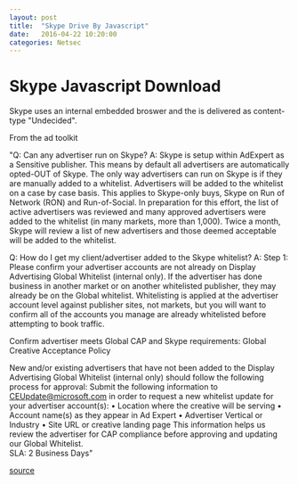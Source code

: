 ```yaml
---
layout: post
title:  "Skype Drive By Javascript"
date:   2016-04-22 10:20:00
categories: Netsec
---
```

# Skype Javascript Download

Skype uses an internal embedded broswer and the is delivered as content-type "Undecided".

From the ad toolkit

"Q: Can any advertiser run on Skype?
A: Skype is setup within AdExpert as a Sensitive publisher.  This means by default all advertisers are automatically opted-OUT of Skype.  The only way advertisers can run on Skype is if they are manually added to a whitelist.  Advertisers will be added to the whitelist on a case by case basis.  This applies to Skype-only buys, Skype on Run of Network (RON) and Run-of-Social.  In preparation for this effort, the list of active advertisers was reviewed and many approved advertisers were added to the whitelist (in many markets, more than 1,000).  Twice a month, Skype will review a list of new advertisers and those deemed acceptable will be added to the whitelist.

Q:  How do I get my client/advertiser added to the Skype whitelist?
A: Step 1: Please confirm your advertiser accounts are not already on Display Advertising Global Whitelist (internal only).  If the advertiser has done business in another market or on another whitelisted publisher, they may already be on the Global whitelist.  Whitelisting is applied at the advertiser account level against publisher sites, not markets, but you will want to confirm all of the accounts you manage are already whitelisted before attempting to book traffic. 

Confirm advertiser meets Global CAP and Skype requirements: Global Creative Acceptance Policy

New and/or existing advertisers that have not been added to the Display Advertising Global Whitelist (internal only) should follow the following process for approval:
Submit the following information to CEUpdate@microsoft.com in order to request a new whitelist update for your advertiser account(s):
•	Location where the creative will be serving
•	Account name(s) as they appear in Ad Expert
•	Advertiser Vertical or Industry
•	Site URL or creative landing page
This information helps us review the advertiser for CAP compliance before approving and updating our Global Whitelist.  
SLA: 2 Business Days"

[source](https://readytogo.microsoft.com/global/_layouts/RTG/AssetViewer.aspx?AssetUrl=https%3a%2f%2freadytogo.microsoft.com%2fglobal%2fAsset%2fPages%2fSkype-Ads-FAQ.aspx)
